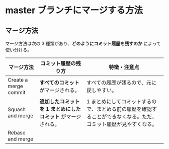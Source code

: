 # master ブランチにマージする方法

## マージ方法

マージ方法は次の 3 種類があり、**どのようにコミット履歴を残すのか** によって使い分ける。

| マージ方法 | コミット履歴の残り方 | 特徴・注意点 |
| --- | --- | --- |
| Create a merge commit | **すべてのコミット** がマージされる。 | すべての履歴が残るので、元に戻しやすい。|
| Squash and merge | **追加したコミットを 1 まとめにしたコミット** がマージ される。 |1 まとめにしてコミットするので、まとめる前の履歴を確認することができなくなる。ただ、コミット履歴が見やすくなる。|
|Rebase and merge| | |


